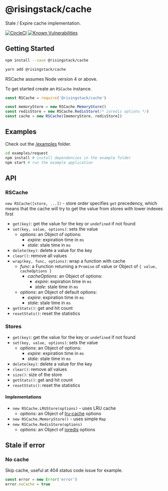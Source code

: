 # @risingstack/cache

Stale / Expire cache implementation.

[![CircleCI](https://circleci.com/gh/RisingStack/cache.svg?style=svg)](https://circleci.com/gh/RisingStack/cache)
[![Known Vulnerabilities](https://snyk.io/test/npm/@risingstack/cache/badge.svg)](https://snyk.io/test/npm/@risingstack/cache)

## Getting Started

```sh
npm install --save @risingstack/cache
```

```sh
yarn add @risingstack/cache
```

RSCache assumes Node version 4 or above.

To get started create an `RSCache` instance.

```js
const RSCache = require('@risingstack/cache')

const memoryStore = new RSCache.MemoryStore()
const redisStore = new RSCache.RedisStore(/* ioredis options */)
const cache = new RSCache([memoryStore, redisStore])
```

## Examples

Check out the [/examples](https://github.com/RisingStack/cache/tree/master/examples) folder.

```sh
cd examples/request
npm install # install dependencies in the example folder
npm start # run the example application
```

## API

### RSCache

`new RSCache([store, ...])` - store order specifies `get` precedency, which means that the cache will try to get the value from stores with lower indexes first

- `get(key)`: get the value for the key or `undefined` if not found
- `set(key, value, options)`: sets the value
  - *options*: an Object of options:
    - *expire*: expiration time in `ms`
    - *stale*: stale time in `ms`
- `delete(key)`: delete a value for the key
- `clear()`: remove all values
- `wrap(key, func, options)`: wrap a function with cache
  - *func*: a Function returning a `Promise` of value or Object of `{ value, cacheOptions }`
    - *cacheOptions*: an Object of options:
      - *expire*: expiration time in `ms`
      - *stale*: stale time in `ms`
  - *options*: an Object of default options:
    - *expire*: expiration time in `ms`
    - *stale*: stale time in `ms`
- `getStats()`: get and hit count
- `resetStats()`: reset the statistics

### Stores

- `get(key)`: get the value for the key or `undefined` if not found
- `set(key, value, options)`: sets the value
  - *options*: an Object of options:
    - *expire*: expiration time in `ms`
    - *stale*: stale time in `ms`
- `delete(key)`: delete a value for the key
- `clear()`: remove all values
- `size()`: size of the store
- `getStats()`: get and hit count
- `resetStats()`: reset the statistics

#### Implementations

- `new RSCache.LRUStore(options)` - uses LRU cache
  - *options*: an Object of [lru-cache](https://www.npmjs.com/package/lru-cache) options
- `new RSCache.MemoryStore()` - uses simple `Map`
- `new RSCache.RedisStore(options)`
  - *options*: an Object of [ioredis](https://www.npmjs.com/package/ioredis) options

## Stale if error

### No cache

Skip cache, useful at 404 status code issue for example.

```js
const error = new Error('error')
error.noCache = true
```
